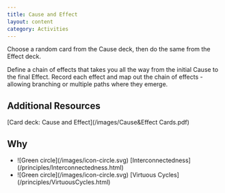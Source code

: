 ```yaml
---
title: Cause and Effect
layout: content
category: Activities
---
```


Choose a random card from the Cause deck, then do the same from the Effect deck.

Define a chain of effects that takes you all the way from the initial Cause to the final Effect. Record each effect and map out the chain of effects - allowing branching or multiple paths where they emerge.

## Additional Resources
[Card deck: Cause and Effect](/images/Cause&Effect Cards.pdf)

## Why
<ul class="docs-guidelines-articleContentUseWhyHow"><li>![Green circle](/images/icon-circle.svg) [Interconnectedness](/principles/Interconnectedness.html)</li>
<li>![Green circle](/images/icon-circle.svg) [Virtuous Cycles](/principles/VirtuousCycles.html)</li></ul>